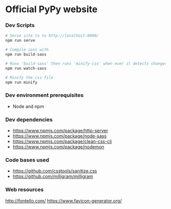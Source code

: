 # Official PyPy website

### Dev Scripts
```bash
# Serve site to to http://localhost:8080/
npm run serve

# Compile sass with
npm run build-sass

# Runs 'build-sass' then runs 'minify-css' when ever it detects changes to '.sass' and '.scss' files
npm run watch-sass

# Minify the css file
npm run minify
```
### Dev environment prerequisites
* Node and npm

### Dev dependencies
* https://www.npmjs.com/package/http-server
* https://www.npmjs.com/package/node-sass
* https://www.npmjs.com/package/clean-css-cli
* https://www.npmjs.com/package/nodemon

### Code bases used
* https://github.com/csstools/sanitize.css
* https://github.com/milligram/milligram

### Web resources
http://fontello.com/
https://www.favicon-generator.org/